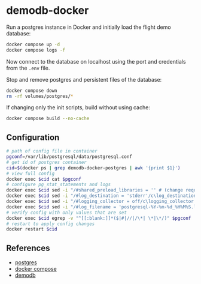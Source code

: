 # demodb-docker

Run a postgres instance in Docker and initially load the flight demo database:

```sh
docker compose up -d
docker compose logs -f
```

Now connect to the database on localhost using the port and credentials from the `.env` file.

Stop and remove postgres and persistent files of the database:

```sh
docker compose down
rm -rf volumes/postgres/*
```

If changing only the init scripts, build without using cache:

```sh
docker compose build --no-cache
```

## Configuration

```sh
# path of config file in container
pgconf=/var/lib/postgresql/data/postgresql.conf
# get id of postgres container
cid=$(docker ps | grep demodb-docker-postgres | awk '{print $1}')
# view full config
docker exec $cid cat $pgconf
# configure pg_stat_statements and logs
docker exec $cid sed -i "/#shared_preload_libraries = '' # (change requires restart)/c\shared_preload_libraries = 'pg_stat_statements'" $pgconf
docker exec $cid sed -i "/#log_destination = 'stderr'/c\log_destination = 'csvlog'" $pgconf
docker exec $cid sed -i "/#logging_collector = off/c\logging_collector = on" $pgconf
docker exec $cid sed -i "/#log_filename = 'postgresql-%Y-%m-%d_%H%M%S.log'/c\log_filename = 'postgresql.log'" $pgconf
# verify config with only values that are set
docker exec $cid egrep -v "^[[:blank:]]*($|#|//|/\*| \*|\*/)" $pgconf
# restart to apply config changes
docker restart $cid
```

## References

- [postgres](https://www.postgresql.org)
- [docker compose](https://docs.docker.com/compose/)
- [demodb](https://postgrespro.com/community/demodb)
